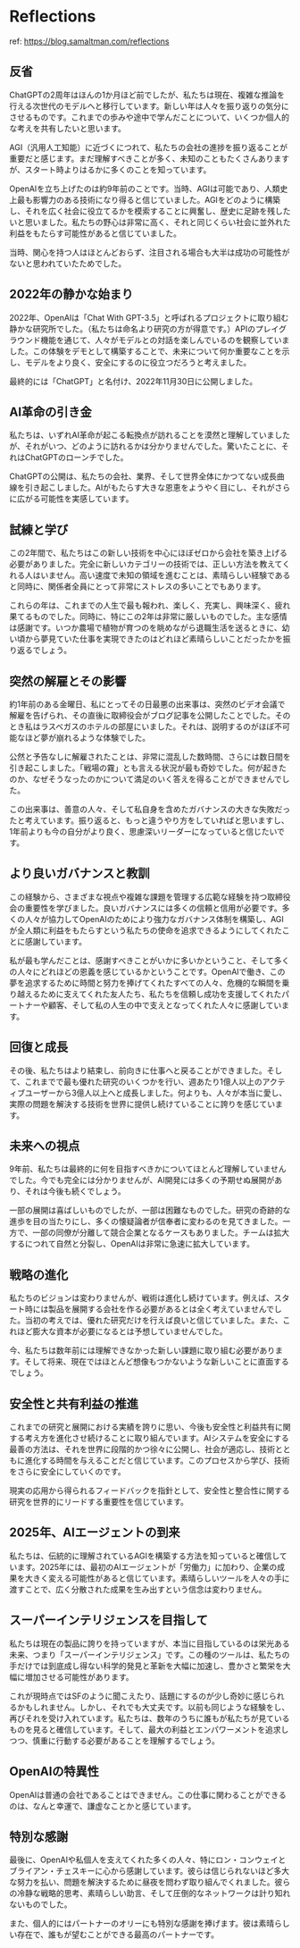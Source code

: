# Reflections

ref: <https://blog.samaltman.com/reflections>

## 反省

ChatGPTの2周年はほんの1か月ほど前でしたが、私たちは現在、複雑な推論を行える次世代のモデルへと移行しています。新しい年は人々を振り返りの気分にさせるものです。これまでの歩みや途中で学んだことについて、いくつか個人的な考えを共有したいと思います。

AGI（汎用人工知能）に近づくにつれて、私たちの会社の進捗を振り返ることが重要だと感じます。まだ理解すべきことが多く、未知のこともたくさんありますが、スタート時よりはるかに多くのことを知っています。

OpenAIを立ち上げたのは約9年前のことです。当時、AGIは可能であり、人類史上最も影響力のある技術になり得ると信じていました。AGIをどのように構築し、それを広く社会に役立てるかを模索することに興奮し、歴史に足跡を残したいと思いました。私たちの野心は非常に高く、それと同じくらい社会に並外れた利益をもたらす可能性があると信じていました。

当時、関心を持つ人はほとんどおらず、注目される場合も大半は成功の可能性がないと思われていたためでした。

## 2022年の静かな始まり

2022年、OpenAIは「Chat With GPT-3.5」と呼ばれるプロジェクトに取り組む静かな研究所でした。（私たちは命名より研究の方が得意です。）APIのプレイグラウンド機能を通じて、人々がモデルとの対話を楽しんでいるのを観察していました。この体験をデモとして構築することで、未来について何か重要なことを示し、モデルをより良く、安全にするのに役立つだろうと考えました。

最終的には「ChatGPT」と名付け、2022年11月30日に公開しました。

## AI革命の引き金

私たちは、いずれAI革命が起こる転換点が訪れることを漠然と理解していましたが、それがいつ、どのように訪れるかは分かりませんでした。驚いたことに、それはChatGPTのローンチでした。

ChatGPTの公開は、私たちの会社、業界、そして世界全体にかつてない成長曲線を引き起こしました。AIがもたらす大きな恩恵をようやく目にし、それがさらに広がる可能性を実感しています。

## 試練と学び

この2年間で、私たちはこの新しい技術を中心にほぼゼロから会社を築き上げる必要がありました。完全に新しいカテゴリーの技術では、正しい方法を教えてくれる人はいません。高い速度で未知の領域を進むことは、素晴らしい経験であると同時に、関係者全員にとって非常にストレスの多いことでもあります。

これらの年は、これまでの人生で最も報われ、楽しく、充実し、興味深く、疲れ果てるものでした。同時に、特にこの2年は非常に厳しいものでした。主な感情は感謝です。いつか農場で植物が育つのを眺めながら退職生活を送るときに、幼い頃から夢見ていた仕事を実現できたのはどれほど素晴らしいことだったかを振り返るでしょう。

## 突然の解雇とその影響

約1年前のある金曜日、私にとってその日最悪の出来事は、突然のビデオ会議で解雇を告げられ、その直後に取締役会がブログ記事を公開したことでした。そのとき私はラスベガスのホテルの部屋にいました。それは、説明するのがほぼ不可能なほど夢が崩れるような体験でした。

公然と予告なしに解雇されたことは、非常に混乱した数時間、さらには数日間を引き起こしました。「戦場の霧」とも言える状況が最も奇妙でした。何が起きたのか、なぜそうなったのかについて満足のいく答えを得ることができませんでした。

この出来事は、善意の人々、そして私自身を含めたガバナンスの大きな失敗だったと考えています。振り返ると、もっと違うやり方をしていればと思いますし、1年前よりも今の自分がより良く、思慮深いリーダーになっていると信じたいです。

## より良いガバナンスと教訓

この経験から、さまざまな視点や複雑な課題を管理する広範な経験を持つ取締役会の重要性を学びました。良いガバナンスには多くの信頼と信用が必要です。多くの人々が協力してOpenAIのためにより強力なガバナンス体制を構築し、AGIが全人類に利益をもたらすという私たちの使命を追求できるようにしてくれたことに感謝しています。

私が最も学んだことは、感謝すべきことがいかに多いかということ、そして多くの人々にどれほどの恩義を感じているかということです。OpenAIで働き、この夢を追求するために時間と努力を捧げてくれたすべての人々、危機的な瞬間を乗り越えるために支えてくれた友人たち、私たちを信頼し成功を支援してくれたパートナーや顧客、そして私の人生の中で支えとなってくれた人々に感謝しています。

## 回復と成長

その後、私たちはより結束し、前向きに仕事へと戻ることができました。そして、これまでで最も優れた研究のいくつかを行い、週あたり1億人以上のアクティブユーザーから3億人以上へと成長しました。何よりも、人々が本当に愛し、実際の問題を解決する技術を世界に提供し続けていることに誇りを感じています。

## 未来への視点

9年前、私たちは最終的に何を目指すべきかについてほとんど理解していませんでした。今でも完全には分かりませんが、AI開発には多くの予期せぬ展開があり、それは今後も続くでしょう。

一部の展開は喜ばしいものでしたが、一部は困難なものでした。研究の奇跡的な進歩を目の当たりにし、多くの懐疑論者が信奉者に変わるのを見てきました。一方で、一部の同僚が分離して競合企業となるケースもありました。チームは拡大するにつれて自然と分裂し、OpenAIは非常に急速に拡大しています。

## 戦略の進化

私たちのビジョンは変わりませんが、戦術は進化し続けています。例えば、スタート時には製品を展開する会社を作る必要があるとは全く考えていませんでした。当初の考えでは、優れた研究だけを行えば良いと信じていました。また、これほど膨大な資本が必要になるとは予想していませんでした。

今、私たちは数年前には理解できなかった新しい課題に取り組む必要があります。そして将来、現在ではほとんど想像もつかないような新しいことに直面するでしょう。

## 安全性と共有利益の推進

これまでの研究と展開における実績を誇りに思い、今後も安全性と利益共有に関する考え方を進化させ続けることに取り組んでいます。AIシステムを安全にする最善の方法は、それを世界に段階的かつ徐々に公開し、社会が適応し、技術とともに進化する時間を与えることだと信じています。このプロセスから学び、技術をさらに安全にしていくのです。

現実の応用から得られるフィードバックを指針として、安全性と整合性に関する研究を世界的にリードする重要性を信じています。

## 2025年、AIエージェントの到来

私たちは、伝統的に理解されているAGIを構築する方法を知っていると確信しています。2025年には、最初のAIエージェントが「労働力」に加わり、企業の成果を大きく変える可能性があると信じています。素晴らしいツールを人々の手に渡すことで、広く分散された成果を生み出すという信念は変わりません。

## スーパーインテリジェンスを目指して

私たちは現在の製品に誇りを持っていますが、本当に目指しているのは栄光ある未来、つまり「スーパーインテリジェンス」です。この種のツールは、私たちの手だけでは到底成し得ない科学的発見と革新を大幅に加速し、豊かさと繁栄を大幅に増加させる可能性があります。

これが現時点ではSFのように聞こえたり、話題にするのが少し奇妙に感じられるかもしれません。しかし、それでも大丈夫です。以前も同じような経験をし、再びそれを受け入れています。私たちは、数年のうちに誰もが私たちが見ているものを見ると確信しています。そして、最大の利益とエンパワーメントを追求しつつ、慎重に行動する必要があることを理解するでしょう。

## OpenAIの特異性

OpenAIは普通の会社であることはできません。この仕事に関わることができるのは、なんと幸運で、謙虚なことかと感じています。

## 特別な感謝

最後に、OpenAIや私個人を支えてくれた多くの人々、特にロン・コンウェイとブライアン・チェスキーに心から感謝しています。彼らは信じられないほど多大な努力を払い、問題を解決するために昼夜を問わず取り組んでくれました。彼らの冷静な戦略的思考、素晴らしい助言、そして圧倒的なネットワークは計り知れないものでした。

また、個人的にはパートナーのオリーにも特別な感謝を捧げます。彼は素晴らしい存在で、誰もが望むことができる最高のパートナーです。
